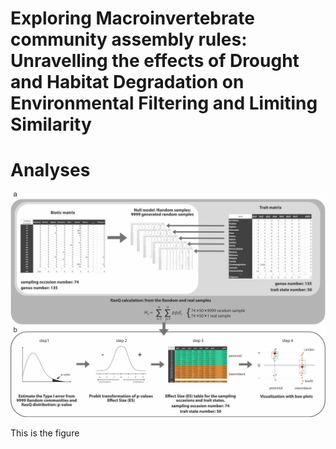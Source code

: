 # Exploring Macroinvertebrate community assembly rules: Unravelling the effects of Drought and Habitat Degradation on Environmental Filtering and Limiting Similarity
# Analyses

![plot](https://github.com/varbirog/Macroinvertebrate_community_assembly_rules/blob/main/Fig_1.jpg)

This is the figure
